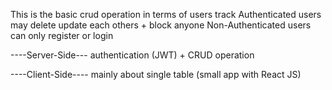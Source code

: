 This is the basic crud operation in terms of users track
Authenticated users may delete update each others + block anyone
Non-Authenticated users can only register or login

----Server-Side---
authentication (JWT) + CRUD operation 

----Client-Side----
mainly about single table (small app with React JS) 

